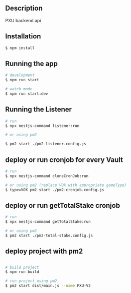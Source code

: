 ## Description

PXU backend api

## Installation

```bash
$ npm install
```

## Running the app

```bash
# development
$ npm run start

# watch mode
$ npm run start:dev
```

## Running the Listener

```bash
# run
$ npx nestjs-command listener:run

# or using pm2

$ pm2 start ./pm2-listener.config.js

```

## deploy or run cronjob for every Vault

```bash
# run
$ npx nestjs-command cloneCronJob:run

# or using pm2 (replace VOX with appropriate gameType)
$ type=VOX pm2 start ./pm2-cronjob.config.js
```


## deploy or run getTotalStake cronjob

```bash
# run
$ npx nestjs-command getTotalStake:run

# or using pm2
$ pm2 start ./pm2-total-stake.config.js
```

## deploy project with pm2
```bash

# build project
$ npm run build

# run project using pm2
$ pm2 start dist/main.js --name PXU-V2
```
